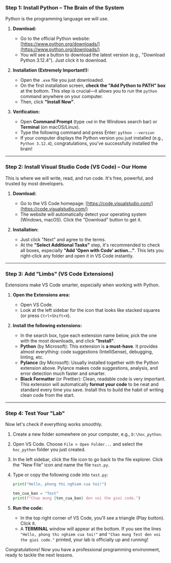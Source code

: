 ### **Step 1: Install Python – The Brain of the System**

Python is the programming language we will use.

1. **Download:**

   - Go to the official Python website: [https://www.python.org/downloads/](https://www.python.org/downloads/)
   - You will see a button to download the latest version (e.g., "Download Python 3.12.4"). Just click it to download.

2. **Installation (Extremely Important!):**

   - Open the `.exe` file you just downloaded.
   - On the first installation screen, **check the "Add Python to PATH" box** at the bottom. This step is crucial—it allows you to run the `python` command anywhere on your computer.
   - Then, click **"Install Now"**.

3. **Verification:**

   - Open **Command Prompt** (type `cmd` in the Windows search bar) or **Terminal** (on macOS/Linux).
   - Type the following command and press Enter: `python --version`
   - If your computer displays the Python version you just installed (e.g., `Python 3.12.4`), congratulations, you've successfully installed the brain!

---

### **Step 2: Install Visual Studio Code (VS Code) – Our Home**

This is where we will write, read, and run code. It's free, powerful, and trusted by most developers.

1. **Download:**

   - Go to the VS Code homepage: [https://code.visualstudio.com/](https://code.visualstudio.com/)
   - The website will automatically detect your operating system (Windows, macOS). Click the "Download" button to get it.

2. **Installation:**

   - Just click "Next" and agree to the terms.
   - At the **"Select Additional Tasks"** step, it's recommended to check all boxes, especially **"Add 'Open with Code' action..."**. This lets you right-click any folder and open it in VS Code instantly.

---

### **Step 3: Add "Limbs" (VS Code Extensions)**

Extensions make VS Code smarter, especially when working with Python.

1. **Open the Extensions area:**

   - Open VS Code.
   - Look at the left sidebar for the icon that looks like stacked squares (or press `Ctrl+Shift+X`).

2. **Install the following extensions:**

   - In the search box, type each extension name below, pick the one with the most downloads, and click **"Install"**.
   - **Python** (by Microsoft): This extension is **a must-have**. It provides almost everything: code suggestions (IntelliSense), debugging, linting, etc.
   - **Pylance** (by Microsoft): Usually installed together with the Python extension above. Pylance makes code suggestions, analysis, and error detection much faster and smarter.
   - **Black Formatter** (or Prettier): Clean, readable code is very important. This extension will automatically **format your code** to be neat and standard every time you save. Install this to build the habit of writing clean code from the start.

---

### **Step 4: Test Your "Lab"**

Now let's check if everything works smoothly.

1. Create a new folder somewhere on your computer, e.g., `D:\hoc_python`.
2. Open VS Code. Choose `File > Open Folder...` and select the `hoc_python` folder you just created.
3. In the left sidebar, click the file icon to go back to the file explorer. Click the "New File" icon and name the file `test.py`.
4. Type or copy the following code into `test.py`:

   ```python
   print("Hello, phong thi nghiem cua toi!")

   ten_cua_ban = "Test"
   print(f"Chao mung {ten_cua_ban} den voi the gioi code.")
   ```

5. **Run the code:**

   - In the top right corner of VS Code, you'll see a triangle (Play button). Click it.
   - A **TERMINAL** window will appear at the bottom. If you see the lines `"Hello, phong thi nghiem cua toi!"` and `"Chao mung Test den voi the gioi code."` printed, your lab is officially up and running!

Congratulations! Now you have a professional programming environment, ready to tackle the next lessons.
